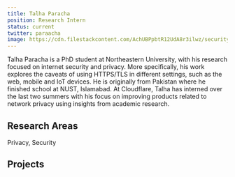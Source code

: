 ```yaml
---
title: Talha Paracha
position: Research Intern
status: current
twitter: paraacha
image: https://cdn.filestackcontent.com/AchUBPpbtR12UdA8r3ilwz/security=policy:eyJleHBpcnkiOjIyNTQxNzU1NDEsImNhbGwiOlsicmVhZCIsImNvbnZlcnQiXSwiaGFuZGxlIjoicUtCYTdzSFRGMjR2ek1XSFdiQTEifQ==,signature:507ae36ee2e318b925b66ee51ed8a74cbe5e0f25e15c91a6ee57a66f311e10fa/cache=expiry:max/resize=w:600,h:600,fit:crop,align:faces/rotate=d:exif/qKBa7sHTF24vzMWHWbA1
---
```

Talha Paracha is a PhD student at Northeastern University, with his research focused on internet security and privacy. More specifically, his work explores the caveats of using HTTPS/TLS in different settings, such as the web, mobile and IoT devices. He is originally from Pakistan where he finished school at NUST, Islamabad. At Cloudflare, Talha has interned over the last two summers with his focus on improving products related to network privacy using insights from academic research.

## Research Areas 
Privacy, Security

## Projects 

